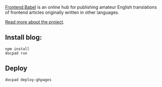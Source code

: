 [Frontend Babel](http://frontendbabel.info/) is an online hub for publishing amateur English translations of frontend articles originally written in
other languages.

[Read more about the project](http://frontendbabel.info/about/).

## Install blog:

    npm install
    docpad run

## Deploy

    docpad deploy-ghpages
